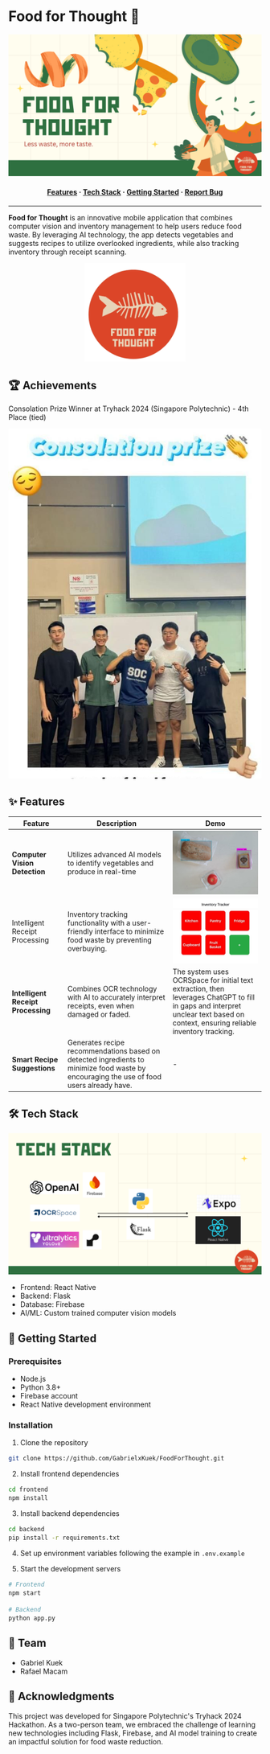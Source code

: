# Food for Thought 🥗

<div align="center">
  <img src="assets/Cover.png" alt="Project Cover">
</div>

<h4 align="center">
  <a href="#features">Features</a>
  <span> · </span>
  <a href="#tech-stack">Tech Stack</a>
  <span> · </span>
  <a href="#getting-started">Getting Started</a>
  <span> · </span>
  <a href="https://github.com/GabrielxKuek/FoodForThought/issues">Report Bug</a>
</h4>

---

**Food for Thought** is an innovative mobile application that combines computer vision and inventory management to help users reduce food waste. By leveraging AI technology, the app detects vegetables and suggests recipes to utilize overlooked ingredients, while also tracking inventory through receipt scanning.

<div align="center">
  <img src="assets/AppLogo.png" alt="App Logo" width="200">
</div>

## 🏆 Achievements

Consolation Prize Winner at Tryhack 2024 (Singapore Polytechnic) - 4th Place (tied)

<div align="center">
  <img src="assets/PrizePresentation.jpg" alt="Prize Presentation">
</div>

## ✨ Features

| Feature | Description | Demo |
| ------- | ----------- | ---- |
| **Computer Vision Detection** | Utilizes advanced AI models to identify vegetables and produce in real-time | <img src="assets/AIDemo.jpg" alt="AI Demo"> |
| Intelligent Receipt Processing | Inventory tracking functionality with a user-friendly interface to minimize food waste by preventing overbuying. | <img src="assets/FrontendDemo.jpg" alt="Frontend Demo"> |
| **Intelligent Receipt Processing** | Combines OCR technology with AI to accurately interpret receipts, even when damaged or faded. | The system uses OCRSpace for initial text extraction, then leverages ChatGPT to fill in gaps and interpret unclear text based on context, ensuring reliable inventory tracking. |
| **Smart Recipe Suggestions** | Generates recipe recommendations based on detected ingredients to minimize food waste by encouraging the use of food users already have. | - |


## 🛠️ Tech Stack

<div align="center">
  <img src="assets/TechStack.png" alt="Tech Stack">
</div>

- Frontend: React Native
- Backend: Flask
- Database: Firebase
- AI/ML: Custom trained computer vision models

## 🚀 Getting Started

### Prerequisites
- Node.js
- Python 3.8+
- Firebase account
- React Native development environment

### Installation
1. Clone the repository
```bash
git clone https://github.com/GabrielxKuek/FoodForThought.git
```

2. Install frontend dependencies
```bash
cd frontend
npm install
```

3. Install backend dependencies
```bash
cd backend
pip install -r requirements.txt
```

4. Set up environment variables following the example in `.env.example`

5. Start the development servers
```bash
# Frontend
npm start

# Backend
python app.py
```

## 👥 Team

- Gabriel Kuek
- Rafael Macam

## 🙏 Acknowledgments

This project was developed for Singapore Polytechnic's Tryhack 2024 Hackathon. As a two-person team, we embraced the challenge of learning new technologies including Flask, Firebase, and AI model training to create an impactful solution for food waste reduction.
